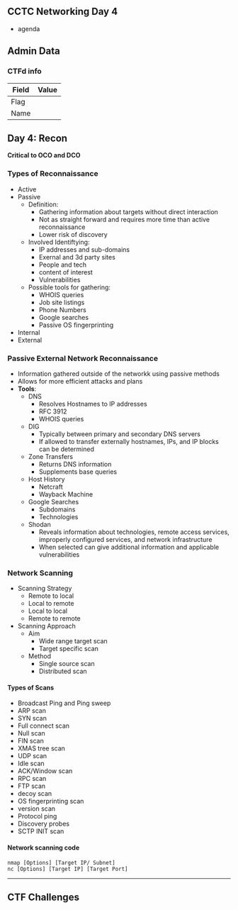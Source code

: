 ## CCTC Networking Day 4

- agenda


## Admin Data 

### CTFd info
| Field | Value | 
|-|-|
| Flag |  | 
| Name |  | 

## Day 4: Recon

**Critical to OCO and DCO**

### Types of Reconnaissance
- Active
- Passive
  - Definition: 
    - Gathering information about targets without direct interaction
    - Not as straight forward and requires more time than active reconnaissance
    - Lower risk of discovery
  - Involved Identiftying:
    - IP addresses and sub-domains
    - Exernal and 3d party sites
    - People and tech
    - content of interest
    - Vulnerabilities
  - Possible tools for gathering:
    - WHOIS queries
    - Job site listings
    - Phone Numbers
    - Google searches
    - Passive OS fingerprinting
- Internal 
- External 

### Passive External Network Reconnaissance
- Information gathered outside of the networkk using passive methods
- Allows for more efficient attacks and plans
- **Tools**:
  - DNS
    - Resolves Hostnames to IP addresses
    - RFC 3912
    - WHOIS queries
  - DIG
    - Typically between primary and secondary DNS servers
    - If allowed to transfer externally hostnames, IPs, and IP blocks can be determined 
  - Zone Transfers
    - Returns DNS information 
    - Supplements base queries
  - Host History
    - Netcraft
    - Wayback Machine
  - Google Searches
    - Subdomains
    - Technologies
  - Shodan
    - Reveals information about technologies, remote access services, improperly configured services, and network infrastructure
    - When selected can give additional information and applicable vulnerabilities 

### Network Scanning
- Scanning Strategy
  - Remote to local
  - Local to remote
  - Local to local
  - Remote to remote 
- Scanning Approach
  - Aim
    - Wide range target scan
    - Target specific scan
  - Method
    - Single source scan
    - Distributed scan

#### Types of Scans
- Broadcast Ping and Ping sweep
- ARP scan
- SYN scan
- Full connect scan
- Null scan
- FIN scan
- XMAS tree scan
- UDP scan
- Idle scan
- ACK/Window scan
- RPC scan
- FTP scan
- decoy scan
- OS fingerprinting scan
- version scan
- Protocol ping
- Discovery probes
- SCTP INIT scan

#### Network scanning code
```
nmap [Options] [Target IP/ Subnet]
nc [Options] [Target IP] [Target Port]
```
***
CTF Challenges
-----------------------------------

